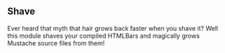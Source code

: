 ## Shave

Ever heard that myth that hair grows back faster when you shave it? Well this module shaves your compiled HTMLBars and magically grows Mustache source files from them!
